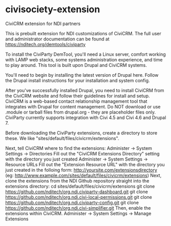 # civisociety-extension
CiviCRM extension for NDI partners

This is prebuilt extension for NDI customizations of CiviCRM. The full user and administrator documentation can be found at https://nditech.org/demtools/civiparty


To install the CiviParty DemTool, you'll need a Linux server, comfort working with LAMP web stacks, some systems administration experience, and time to play around. This tool is built upon Drupal and CiviCRM systems.

You'll need to begin by installing the latest version of Drupal here. Follow the Drupal install instructions for your installation and system config.

After you've successfully installed Drupal, you need to install CiviCRM from the CiviCRM website and follow their guidelines for install and setup. CiviCRM is a web-based contact relationship management tool that integrates with Drupal for content management. Do NOT download or use .module or tarball files from drupal.org - they are placeholder files only. CiviParty currently supports integration with Civi 4.5 and Civi 4.6 and Drupal 7.

Before downloading the CiviParty extensions, create a directory to store these.  We like "sites/default/files/civicrm/extensions".

Next, tell CiviCRM where to find the extensions:
Administer -> System Settings -> Directories
Fill out the "CiviCRM Extensions Directory" setting with the directory you just created
Administer -> System Settings -> Resource URLs
Fill out the "Extension Resource URL" with the directory you just created in the folloing form:
http://yoursite.com/extensionsdirectory (eg: http://www.example.com/sites/default/files/civicrm/extensions)
Next, clone the extensions from the NDI Github repository straight into the extensions directory:
cd sites/default/files/civicrm/extensions
git clone https://github.com/nditech/org.ndi.civiparty-dashboard.git
git clone https://github.com/nditech/org.ndi.civi-local-permissions.git
git clone https://github.com/nditech/org.ndi.civiparty-config.git
git clone https://github.com/nditech/org.ndi.civi-simplifier.git
Then, enable the extensions within CiviCRM.
Administer -> System Settings -> Manage Extensions
